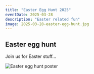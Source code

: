```yaml
---
title: "Easter Egg Hunt 2025"
eventDate: 2025-03-28
description: "Easter related fun"
image: 2025-03-28-easter-egg-hunt.jpg
---
```


## Easter egg hunt

Join us for Easter stuff...

![Easter egg hunt poster](@assets/images/2025-03-28-easter-egg-hunt.jpg)